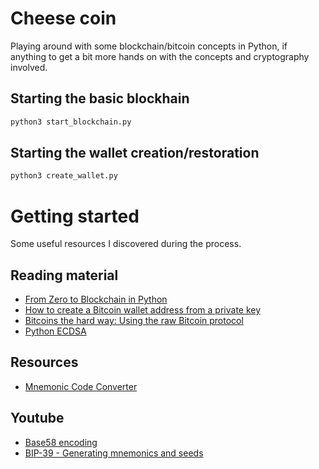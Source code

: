 # Cheese coin

Playing around with some blockchain/bitcoin concepts in Python, if anything to get a bit more
hands on with the concepts and cryptography involved.  

## Starting the basic blockhain

```python
python3 start_blockchain.py
```

## Starting the wallet creation/restoration

```python
python3 create_wallet.py
```

# Getting started
Some useful resources I discovered during the process. 

## Reading material

* [From Zero to Blockchain in Python](https://livecodestream.dev/post/from-zero-to-blockchain-in-python-part-1/)
* [How to create a Bitcoin wallet address from a private key](https://medium.com/free-code-camp/how-to-create-a-bitcoin-wallet-address-from-a-private-key-eca3ddd9c05f)
* [Bitcoins the hard way: Using the raw Bitcoin protocol](http://www.righto.com/2014/02/bitcoins-hard-way-using-raw-bitcoin.html)
* [Python ECDSA](https://github.com/tlsfuzzer/python-ecdsa)

## Resources
* [Mnemonic Code Converter](https://iancoleman.io/bip39/)

## Youtube

* [Base58 encoding](https://www.youtube.com/watch?v=QusgmV8YX6s&list=PLxo73YXD-KCj2XAAKtsM_Y2A37ivUDToF&index=22)
* [BIP-39 - Generating mnemonics and seeds](https://www.youtube.com/watch?v=q_GgEHedfuI&list=PLxo73YXD-KCj2XAAKtsM_Y2A37ivUDToF&index=20)